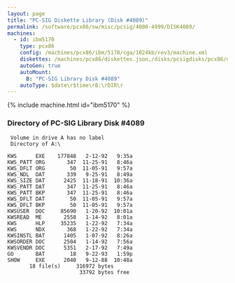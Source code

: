 ```yaml
---
layout: page
title: "PC-SIG Diskette Library (Disk #4089)"
permalink: /software/pcx86/sw/misc/pcsig/4000-4999/DISK4089/
machines:
  - id: ibm5170
    type: pcx86
    config: /machines/pcx86/ibm/5170/cga/1024kb/rev3/machine.xml
    diskettes: /machines/pcx86/diskettes.json,/disks/pcsigdisks/pcx86/diskettes.json
    autoGen: true
    autoMount:
      B: "PC-SIG Library Disk #4089"
    autoType: $date\r$time\rB:\rDIR\r
---
```


{% include machine.html id="ibm5170" %}

### Directory of PC-SIG Library Disk #4089

     Volume in drive A has no label
     Directory of A:\

    KWS      EXE    177848   2-12-92   9:35a
    KWS_PATT ORG       347  11-25-91   8:46a
    KWS_DFLT ORG        50  11-05-91   9:57a
    KWS_NDL  DAT       339   9-25-91   8:49a
    KWS_SIZE DAT      2425  11-18-91  10:36a
    KWS_PATT DAT       347  11-25-91   8:46a
    KWS_PATT BKP       347  11-25-91   8:46a
    KWS_DFLT DAT        50  11-05-91   9:57a
    KWS_DFLT BKP        50  11-05-91   9:57a
    KWSUSER  DOC     85690   1-20-92  10:01a
    KWSREAD  ME       2558   1-14-92   8:01a
    KWS      HLP     35235   1-22-92   7:34a
    KWS      NDX       368   1-22-92   7:34a
    KWSINSTL BAT      1405   1-07-92   8:26a
    KWSORDER DOC      2504   1-14-92   7:56a
    KWSVENDR DOC      5351   2-17-92   7:49a
    GO       BAT        18   9-22-93   1:59p
    SHOW     EXE      2040   9-12-88  10:48a
           18 file(s)     316972 bytes
                           33792 bytes free

